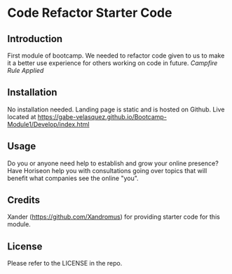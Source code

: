 # Code Refactor Starter Code
## Introduction

First module of bootcamp. We needed to refactor code given to us to make it a better use experience for others working on code in future. *Campfire Rule Applied*

## Installation

No installation needed. Landing page is static and is hosted on Github. 
Live located at https://gabe-velasquez.github.io/Bootcamp-Module1/Develop/index.html

## Usage

Do you or anyone need help to establish and grow your online presence? Have Horiseon help you with consultations going over topics that will benefit what companies see the online "you".

## Credits

Xander (https://github.com/Xandromus) for providing starter code for this module.

## License

Please refer to the LICENSE in the repo.